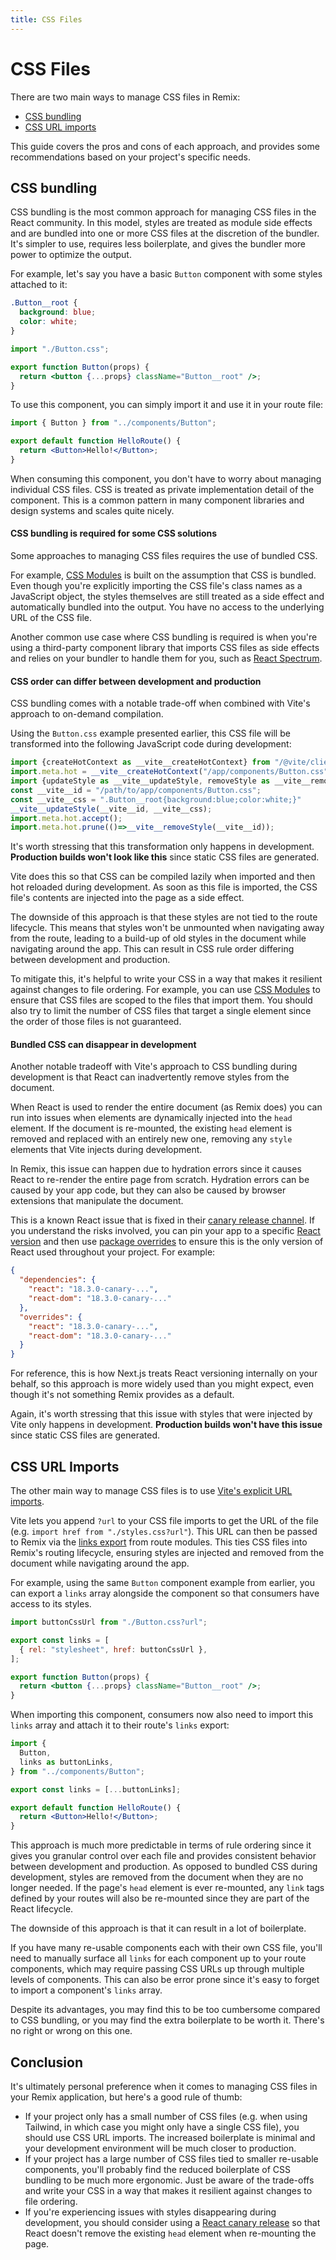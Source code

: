 ```yaml
---
title: CSS Files
---
```


# CSS Files

There are two main ways to manage CSS files in Remix:

- [CSS bundling](#css-bundling)
- [CSS URL imports](#css-url-imports)

This guide covers the pros and cons of each approach, and provides some recommendations based on your project's specific needs.

## CSS bundling

CSS bundling is the most common approach for managing CSS files in the React community. In this model, styles are treated as module side effects and are bundled into one or more CSS files at the discretion of the bundler. It's simpler to use, requires less boilerplate, and gives the bundler more power to optimize the output.

For example, let's say you have a basic `Button` component with some styles attached to it:

```css filename=components/Button.css
.Button__root {
  background: blue;
  color: white;
}
```

```jsx filename=components/Button.jsx
import "./Button.css";

export function Button(props) {
  return <button {...props} className="Button__root" />;
}
```

To use this component, you can simply import it and use it in your route file:

```jsx filename=routes/hello.jsx
import { Button } from "../components/Button";

export default function HelloRoute() {
  return <Button>Hello!</Button>;
}
```

When consuming this component, you don't have to worry about managing individual CSS files. CSS is treated as private implementation detail of the component. This is a common pattern in many component libraries and design systems and scales quite nicely.

#### CSS bundling is required for some CSS solutions

Some approaches to managing CSS files requires the use of bundled CSS.

For example, [CSS Modules][css-modules] is built on the assumption that CSS is bundled. Even though you're explicitly importing the CSS file's class names as a JavaScript object, the styles themselves are still treated as a side effect and automatically bundled into the output. You have no access to the underlying URL of the CSS file.

Another common use case where CSS bundling is required is when you're using a third-party component library that imports CSS files as side effects and relies on your bundler to handle them for you, such as [React Spectrum][react-spectrum].

#### CSS order can differ between development and production

CSS bundling comes with a notable trade-off when combined with Vite's approach to on-demand compilation.

Using the `Button.css` example presented earlier, this CSS file will be transformed into the following JavaScript code during development:

<!-- prettier-ignore-start -->

<!-- eslint-skip -->

```js
import {createHotContext as __vite__createHotContext} from "/@vite/client";
import.meta.hot = __vite__createHotContext("/app/components/Button.css");
import {updateStyle as __vite__updateStyle, removeStyle as __vite__removeStyle} from "/@vite/client";
const __vite__id = "/path/to/app/components/Button.css";
const __vite__css = ".Button__root{background:blue;color:white;}"
__vite__updateStyle(__vite__id, __vite__css);
import.meta.hot.accept();
import.meta.hot.prune(()=>__vite__removeStyle(__vite__id));
```

<!-- prettier-ignore-end -->

It's worth stressing that this transformation only happens in development. **Production builds won't look like this** since static CSS files are generated.

Vite does this so that CSS can be compiled lazily when imported and then hot reloaded during development. As soon as this file is imported, the CSS file's contents are injected into the page as a side effect.

The downside of this approach is that these styles are not tied to the route lifecycle. This means that styles won't be unmounted when navigating away from the route, leading to a build-up of old styles in the document while navigating around the app. This can result in CSS rule order differing between development and production.

To mitigate this, it's helpful to write your CSS in a way that makes it resilient against changes to file ordering. For example, you can use [CSS Modules][css-modules] to ensure that CSS files are scoped to the files that import them. You should also try to limit the number of CSS files that target a single element since the order of those files is not guaranteed.

#### Bundled CSS can disappear in development

Another notable tradeoff with Vite's approach to CSS bundling during development is that React can inadvertently remove styles from the document.

When React is used to render the entire document (as Remix does) you can run into issues when elements are dynamically injected into the `head` element. If the document is re-mounted, the existing `head` element is removed and replaced with an entirely new one, removing any `style` elements that Vite injects during development.

In Remix, this issue can happen due to hydration errors since it causes React to re-render the entire page from scratch. Hydration errors can be caused by your app code, but they can also be caused by browser extensions that manipulate the document.

This is a known React issue that is fixed in their [canary release channel][react-canaries]. If you understand the risks involved, you can pin your app to a specific [React version][react-versions] and then use [package overrides][package-overrides] to ensure this is the only version of React used throughout your project. For example:

```json filename=package.json
{
  "dependencies": {
    "react": "18.3.0-canary-...",
    "react-dom": "18.3.0-canary-..."
  },
  "overrides": {
    "react": "18.3.0-canary-...",
    "react-dom": "18.3.0-canary-..."
  }
}
```

<docs-info>For reference, this is how Next.js treats React versioning internally on your behalf, so this approach is more widely used than you might expect, even though it's not something Remix provides as a default.</docs-info>

Again, it's worth stressing that this issue with styles that were injected by Vite only happens in development. **Production builds won't have this issue** since static CSS files are generated.

## CSS URL Imports

The other main way to manage CSS files is to use [Vite's explicit URL imports][vite-url-imports].

Vite lets you append `?url` to your CSS file imports to get the URL of the file (e.g. `import href from "./styles.css?url"`). This URL can then be passed to Remix via the [links export][links-export] from route modules. This ties CSS files into Remix's routing lifecycle, ensuring styles are injected and removed from the document while navigating around the app.

For example, using the same `Button` component example from earlier, you can export a `links` array alongside the component so that consumers have access to its styles.

```jsx filename=components/Button.jsx lines=[1,3-5]
import buttonCssUrl from "./Button.css?url";

export const links = [
  { rel: "stylesheet", href: buttonCssUrl },
];

export function Button(props) {
  return <button {...props} className="Button__root" />;
}
```

When importing this component, consumers now also need to import this `links` array and attach it to their route's `links` export:

```jsx filename=routes/hello.jsx lines=[3,6]
import {
  Button,
  links as buttonLinks,
} from "../components/Button";

export const links = [...buttonLinks];

export default function HelloRoute() {
  return <Button>Hello!</Button>;
}
```

This approach is much more predictable in terms of rule ordering since it gives you granular control over each file and provides consistent behavior between development and production. As opposed to bundled CSS during development, styles are removed from the document when they are no longer needed. If the page's `head` element is ever re-mounted, any `link` tags defined by your routes will also be re-mounted since they are part of the React lifecycle.

The downside of this approach is that it can result in a lot of boilerplate.

If you have many re-usable components each with their own CSS file, you'll need to manually surface all `links` for each component up to your route components, which may require passing CSS URLs up through multiple levels of components. This can also be error prone since it's easy to forget to import a component's `links` array.

Despite its advantages, you may find this to be too cumbersome compared to CSS bundling, or you may find the extra boilerplate to be worth it. There's no right or wrong on this one.

## Conclusion

It's ultimately personal preference when it comes to managing CSS files in your Remix application, but here's a good rule of thumb:

- If your project only has a small number of CSS files (e.g. when using Tailwind, in which case you might only have a single CSS file), you should use CSS URL imports. The increased boilerplate is minimal and your development environment will be much closer to production.
- If your project has a large number of CSS files tied to smaller re-usable components, you'll probably find the reduced boilerplate of CSS bundling to be much more ergonomic. Just be aware of the trade-offs and write your CSS in a way that makes it resilient against changes to file ordering.
- If you're experiencing issues with styles disappearing during development, you should consider using a [React canary release][react-canaries] so that React doesn't remove the existing `head` element when re-mounting the page.

[css-modules]: https://vitejs.dev/guide/features#css-modules
[react-spectrum]: https://react-spectrum.adobe.com
[react-canaries]: https://react.dev/blog/2023/05/03/react-canaries
[react-versions]: https://www.npmjs.com/package/react?activeTab=versions
[package-overrides]: https://docs.npmjs.com/cli/v10/configuring-npm/package-json#overrides
[vite-url-imports]: https://vitejs.dev/guide/assets#explicit-url-imports
[links-export]: ../route/links

